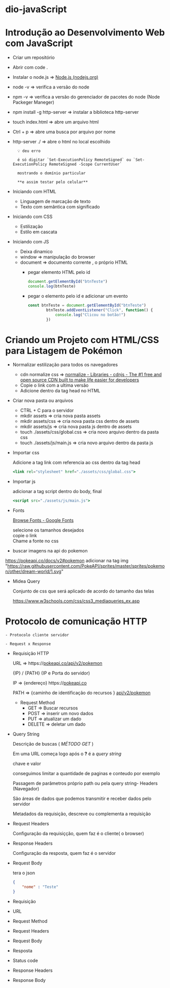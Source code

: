 # dio-javaScript

# Introdução ao Desenvolvimento Web com JavaScript
- Criar um repositório
- Abrir com code .
- Instalar o node.js ⇒ [Node.js (nodejs.org)](https://nodejs.org/en)
- node -v ⇒ verifica a versão do node
- npm -v ⇒ verifica a versão do gerenciador de pacotes do node (Node Packeger Maneger)
- npm install -g http-server ⇒ instalar a biblioteca http-server
- touch index.html ⇒ abre um arquivo html
- Ctrl + p ⇒ abre uma busca por arquivo por nome
- http-server ./ ⇒ abre o html no local escolhido       
  
        💡 deu erro
              
        é só digitar `Set-ExecutionPolicy RemoteSigned` ou `Set-ExecutionPolicy RemoteSigned -Scope CurrentUser`

        mostrando o domínio particular
                
        **e assim testar pelo celular**   
        
- Iniciando com HTML
    - Linguagem de marcação de texto
    - Texto com semântica com significado

- Iniciando com CSS
    - Estilização
    - Estilo em cascata

- Iniciando com JS 
    - Deixa dinamico
    - window ⇒ manipulação do browser
    - document ⇒ documento corrente , o próprio HTML
        - pegar elemento HTML pelo id
            
            ```jsx
            document.getElementById("btnTeste")
            console.log(btnTeste)
            ```
        - pegar o elemento pelo id e adicionar um evento
    
            ```jsx
            const btnTeste = document.getElementById("btnTeste")
                    btnTeste.addEventListener("Click", function() {
                        console.log("Clicou no botão!")
                    })
            ```
# Criando um Projeto com HTML/CSS para Listagem de Pokémon     
- Normalizar estilização para todos os navegadores
    - cdn normalize css ⇒  [normalize - Libraries - cdnjs - The #1 free and open source CDN built to make life easier for developers](https://cdnjs.com/libraries/normalize)
    - Copie o link com a ultima versão
    - Adicione dentro da tag head no HTML
- Criar nova pasta ou arquivos
    - CTRL + C para o servidor
    - mkdir assets ⇒ cria nova pasta assets
    - mkdir assets/css ⇒ cria nova pasta css  dentro de assets
    - mkdir assets/js ⇒ cria nova pasta js dentro de assets
    - touch ./assets/css/global.css ⇒ cria novo arquivo dentro da pasta css
    - touch ./assets/js/main.js ⇒ cria novo arquivo dentro da pasta js
- Importar css
    
    Adicione a tag link com referencia ao css dentro da tag head
    
    ```jsx
    <link rel="stylesheet" href="./assets/css/global.css">
    ```
    
- Importar js
    
    adicionar a tag script dentro do body, final 
    
    ```jsx
    <script src="./assets/js/main.js">
    ```
    
- Fonts
    
    [Browse Fonts - Google Fonts](https://fonts.google.com/)
    
    selecione os tamanhos desejados     
    copie o link   
    Chame a fonte no css 

- buscar imagens na api do pokemon

 https://pokeapi.co/docs/v2#pokemon adicionar na tag img "https://raw.githubusercontent.com/PokeAPI/sprites/master/sprites/pokemon/other/dream-world/1.svg"
    
- Midea Query
    
    Conjunto de css que será aplicado de acordo do tamanho das telas
    
    https://www.w3schools.com/css/css3_mediaqueries_ex.asp

# Protocolo de comunicação HTTP

    - Protocolo cliente servidor

    - Request x Response

- Requisição HTTP
    
    
    URL ⇒ https://[pokeapi.co/api/v2/pokemon](https://pokeapi.co/api/v2/pokemon)
    
    {IP} /  {PATH} (IP e Porta do servidor)
    
    IP ⇒ {endereço} https://[pokeapi.co](https://pokeapi.co/api/v2/pokemon) 
    
    PATH ⇒  {caminho de identificação do recursos } [api/v2/pokemon](https://pokeapi.co/api/v2/pokemon)
    
    - Request Method
        - GET ⇒ Buscar recursos
        - POST ⇒ inserir um novo dados
        - PUT ⇒ atualizar um dado
        - DELETE ⇒ deletar um dado
        
- Query String
    
    Descrição de buscas  ( *MÉTODO GET* )
    
    Em uma URL começa logo após o **?** é a *query string* 
    
    chave e valor
       
    conseguimos limitar a quantidade de paginas e conteudo por exemplo
    
    Passagem de parâmetros próprio path ou pela query string- Headers (Navegador)
    
    São áreas de dados que podemos transmitir e receber dados pelo servidor
    
    Metadados da requisição, descreve ou complementa a requisição
    
- Request Headers
    
    Configuração da requisiçção, quem faz é o cliente( o browser)
    
- Response Headers
    
    Configuração da resposta, quem faz é o servidor
    
- Request Body
    
    tera o json 
    
    ```json
    {
    	"nome" : "Teste"
    }
    ```
    
- Requisição

- URL
- Request Method
- Request Headers
- Request Body

- Resposta

- Status code
- Response Headers
- Response Body

